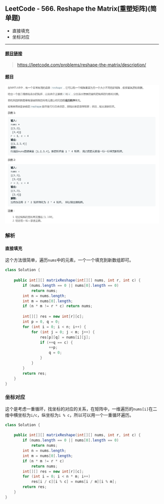 ﻿## LeetCode - 566. Reshape the Matrix(重塑矩阵)(简单题)

 - 直接填充
 - 坐标对应

***
#### [题目链接](https://leetcode.com/problems/reshape-the-matrix/description/)
> https://leetcode.com/problems/reshape-the-matrix/description/

#### 题目

![在这里插入图片描述](images/566_t.png)
### 解析
#### 直接填充
这个方法很简单，遍历`nums`中的元素，一个一个填充到新数组即可。
```java
class Solution {

    public int[][] matrixReshape(int[][] nums, int r, int c) {
        if (nums.length == 0 || nums[0].length == 0)
            return nums;
        int n = nums.length;
        int m = nums[0].length;
        if (n * m != r * c) return nums;

        int[][] res = new int[r][c];
        int p = 0, q = 0;
        for (int i = 0; i < n; i++) {
            for (int j = 0; j < m; j++) {
                res[p][q] = nums[i][j];
                if (++q == c) {
                    ++p;
                    q = 0;
                }
            }
        }
        return res;
    }
}
```
### 坐标对应
这个是考虑一重循环，找坐标的对应的关系，在矩阵中，一维遍历的`nums[i]`在二维中横坐标为`i/c`，纵坐标为`i % c`，所以可以用一个一重循环遍历。

```java
class Solution {

    public int[][] matrixReshape(int[][] nums, int r, int c) {
        if (nums.length == 0 || nums[0].length == 0)
            return nums;
        int n = nums.length;
        int m = nums[0].length;
        if (n * m != r * c)
            return nums;
        int[][] res = new int[r][c];
        for (int i = 0; i < n * m; i++)
            res[i / c][i % c] = nums[i / m][i % m];
        return res;
    }
}

```

